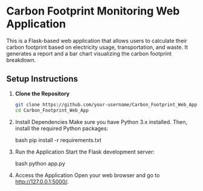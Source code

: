 # Carbon Footprint Monitoring Web Application

This is a Flask-based web application that allows users to calculate their carbon footprint based on electricity usage, transportation, and waste. It generates a report and a bar chart visualizing the carbon footprint breakdown.

## Setup Instructions

1. **Clone the Repository**
   ```bash
   git clone https://github.com/your-username/Carbon_Footprint_Web_App.git
   cd Carbon_Footprint_Web_App

2. Install Dependencies
   Make sure you have Python 3.x installed. Then, install the required Python packages:

    bash
    pip install -r requirements.txt

3. Run the Application
   Start the Flask development server:

   bash
   python app.py

4. Access the Application
   Open your web browser and go to http://127.0.0.1:5000/.

   